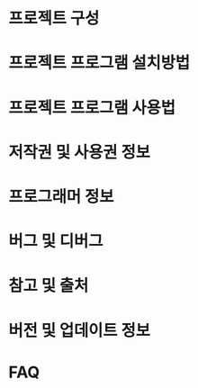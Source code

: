 # 프로젝트 구성
# 프로젝트 프로그램 설치방법
# 프로젝트 프로그램 사용법
# 저작권 및 사용권 정보
# 프로그래머 정보
# 버그 및 디버그
# 참고 및 출처
# 버전 및 업데이트 정보
# FAQ
